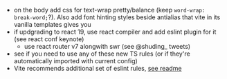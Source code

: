 - on the body add css for text-wrap pretty/balance (keep `word-wrap: break-word;`?). Also add font hinting styles beside antialias that vite in its vanilla templates gives you
- if updgrading to react 19, use react compiler and add eslint plugin for it (see react conf keynote)
  - use react router v7 alongwith swr (see @shuding\_ tweets)
- see if you need to use any of these new TS rules (or if they're automatically imported with current config)
- Vite recommends additional set of eslint rules, [see readme](./README.md)
